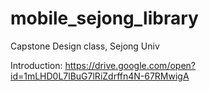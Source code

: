 # mobile_sejong_library
Capstone Design class, Sejong Univ

Introduction:
https://drive.google.com/open?id=1mLHD0L7lBuG7lRiZdrffn4N-67RMwigA
